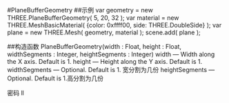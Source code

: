 #PlaneBufferGeometry
##示例
var geometry = new THREE.PlaneBufferGeometry( 5, 20, 32 );
var material = new THREE.MeshBasicMaterial( {color: 0xffff00, side: THREE.DoubleSide} );
var plane = new THREE.Mesh( geometry, material );
scene.add( plane );

##构造函数
PlaneBufferGeometry(width : Float, height : Float, widthSegments : Integer, heightSegments : Integer)
width — Width along the X axis. Default is 1.
height — Height along the Y axis. Default is 1.
widthSegments — Optional. Default is 1. 宽分割为几份
heightSegments — Optional. Default is 1.高分割为几份


密码 ll